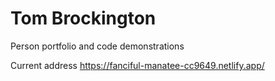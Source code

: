 # Tom Brockington
Person portfolio and code demonstrations

Current address https://fanciful-manatee-cc9649.netlify.app/
